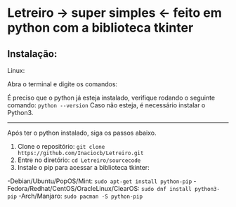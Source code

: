 # Letreiro -> super simples <- feito em python com a biblioteca tkinter

## Instalação:


Linux:

Abra o terminal e digite os comandos:

É preciso que o python já esteja instalado, verifique rodando o seguinte comando:
`
  python --version
`
Caso não esteja, é necessário instalar o Python3.

-------------------------------------------------------------------------
Após ter o python instalado, siga os passos abaixo.

1. Clone o repositório:
`
  git clone https://github.com/Inaciocb/Letreiro.git
`
2. Entre no diretório:
`
  cd Letreiro/sourcecode
` 
3. Instale o pip para acessar a biblioteca tkinter:

  -Debian/Ubuntu/PopOS/Mint:
  ` sudo apt-get install python-pip
  `
  -Fedora/Redhat/CentOS/OracleLinux/ClearOS:
  `
    sudo dnf install python3-pip
  `
  -Arch/Manjaro:
  `
    sudo pacman -S python-pip
  `
